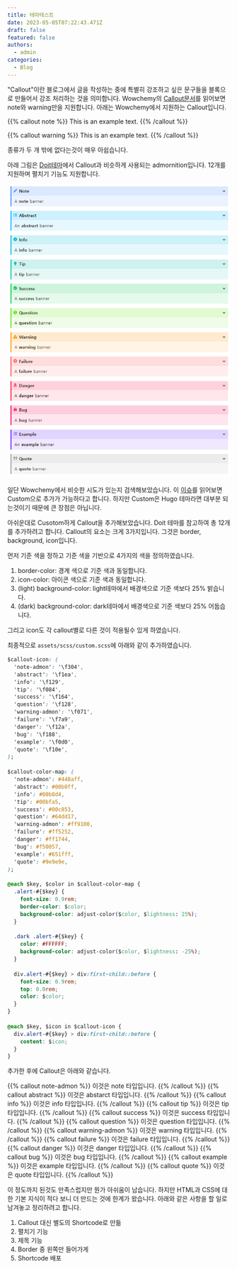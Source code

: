```yaml
---
title: 테마테스트
date: 2023-05-05T07:22:43.471Z
draft: false
featured: false
authors:
  - admin
categories:
  - Blog
---
```



"Callout"이란 블로그에서 글을 작성하는 중에 특별히 강조하고 싶은 문구들을 블록으로 만들어서 강조 처리하는 것을 의미합니다.
Wowchemy의 [Callout문서](https://wowchemy.com/docs/content/writing-markdown-latex/#callouts)를 읽어보면 note와 warning만을 지원합니다.
아래는 Wowchemy에서 지원하는 Callout입니다.

{{% callout note %}}
This is an example text.
{{% /callout %}}

{{% callout warning %}}
This is an example text.
{{% /callout %}}

종류가 두 개 밖에 없다는것이 매우 아쉽습니다. 

아래 그림은 [Doit테마](https://hugodoit.pages.dev)에서 Callout과 비슷하게 사용되는 admornition입니다. 12개를 지원하며 펼치기 기능도 지원합니다.

![](Doit_Theme_admonition.png)

일단 Wowchemy에서 비슷한 시도가 있는지 검색해보았습니다. 
이 [이슈](https://github.com/wowchemy/wowchemy-hugo-themes/issues/1698#issuecomment-637773325)를 읽어보면 Custom으로 추가가 가능하다고 합니다.
하지만 Custom은 Hugo 테마라면 대부분 되는것이기 때문에 큰 장점은 아닙니다.

아쉬운대로 Cusotom하게 Callout을 추가해보았습니다.
Doit 테마를 참고하여 총 12개를 추가하려고 합니다. 
Callout의 요소는 크게 3가지입니다. 그것은 border, background, icon입니다. 

먼저 기준 색을 정하고 기준 색을 기반으로 4가지의 색을 정의하였습니다.


1. border-color: 경계 색으로 기준 색과 동일합니다.
2. icon-color: 아이콘 색으로 기준 색과 동일합니다.
3. (light) background-color: light테마에서 배경색으로 기준 색보다 25% 밝습니다.
4. (dark) background-color: dark테마에서 배경색으로 기준 색보다 25% 어둡습니다. 

그리고 icon도 각 callout별로 다른 것이 적용될수 있게 하였습니다.

최종적으로 `assets/scss/custom.scss`에 아래와 같이 추가하였습니다. 

```css
$callout-icon: (
  'note-admon': '\f304',
  'abstract': '\f1ea',
  'info': '\f129',
  'tip': '\f084',
  'success': '\f164',
  'question': '\f128',
  'warning-admon': '\f071',
  'failure': '\f7a9',
  'danger': '\f12a',
  'bug': '\f188',
  'example': '\f0d0',
  'quote': '\f10e',
);

$callout-color-map: (
  'note-admon': #448aff,
  'abstract': #00b0ff,
  'info': #00b8d4,
  'tip': #00bfa5,
  'success': #00c853,
  'question': #64dd17,
  'warning-admon': #ff9100,
  'failure': #ff5252,
  'danger': #ff1744,
  'bug': #f50057,
  'example': #651fff,
  'quote': #9e9e9e,
);

@each $key, $color in $callout-color-map {
  .alert-#{$key} {
    font-size: 0.9rem;
    border-color: $color;
    background-color: adjust-color($color, $lightness: 25%);
  }

  .dark .alert-#{$key} {
    color: #FFFFFF;
    background-color: adjust-color($color, $lightness: -25%);
  }

  div.alert-#{$key} > div:first-child::before {
    font-size: 0.9rem;
    top: 0.0rem;
    color: $color;
  }
}

@each $key, $icon in $callout-icon {
  div.alert-#{$key} > div:first-child::before {
    content: $icon;
  }
}
``` 

추가한 후에 Callout은 아래와 같습니다.

{{% callout note-admon %}}
이것은 note 타입입니다.
{{% /callout %}}
{{% callout abstract %}}
이것은 abstarct 타입입니다.
{{% /callout %}}
{{% callout info %}}
이것은 info 타입입니다.
{{% /callout %}}
{{% callout tip %}}
이것은 tip 타입입니다.
{{% /callout %}}
{{% callout success %}}
이것은 success 타입입니다.
{{% /callout %}}
{{% callout question %}}
이것은 question 타입입니다.
{{% /callout %}}
{{% callout warning-admon %}}
이것은 warning 타입입니다.
{{% /callout %}}
{{% callout failure %}}
이것은 failure 타입입니다.
{{% /callout %}}
{{% callout danger %}}
이것은 danger 타입입니다.
{{% /callout %}}
{{% callout bug %}}
이것은 bug 타입입니다.
{{% /callout %}}
{{% callout example %}}
이것은 example 타입입니다.
{{% /callout %}}
{{% callout quote %}}
이것은 quote 타입입니다.
{{% /callout %}}


이 정도까지 된것도 만족스럽지만 뭔가 아쉬움이 남습니다. 하지만 HTML과 CSS에 대한 기본 지식이 적다 보니 더 만드는 것에 한계가 왔습니다.  아래와 같은 사항을 할 일로 남겨놓고 정리하려고 합니다.

1. Callout 대신 별도의 Shortcode로 만듦
2. 펼치기 기능
3. 제목 기능 
4. Border 중 왼쪽만 들어가게
5. Shortcode 배포

